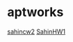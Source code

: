 # aptworks
[sahincw2](https://sahinalcin.github.io/aptworks/sahincw2)
[SahinHW1](https://sahinalcin.github.io/aptworks/SahinHW1)

